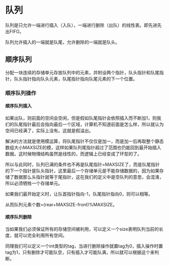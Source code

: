 # 队列

队列是只允许一端进行插入（入队），一端进行删除（出队）的线性表。即先进先出FIFO。

队列允许插入的一端就是队尾，允许删除的一端就是队头。

## 顺序队列

分配一块连续的存储单元存放队列中的元素，并附设两个指针，队头指针和队尾指针，队头指针指向队头元素，队尾指针指向队尾元素的下一个位置。

### 顺序队列操作

#### 顺序队列插入

如果出队，则前面的空间会空闲，但是假如队尾指针会依照插入而不断加1，则我们的队尾指针最后会指向最后一个区域，计算机不知道前面是怎么样，所以就认为空间已经满了，实际上没有。这就是假溢出。

解决的方法就是使用模运算，将队尾指针不仅仅是加一，而是加一后再取整个静态数组大小MAXSIZE的模，这样如果队列尾指针超过了范围也仍能回到最开始插入数据。这时候物理结构虽然是线性的，而逻辑上已经变成了环型的了。

所以与此同时，队列已满的条件也不再是队尾指针=MAXSIZE了，而是队尾指针的下一个指针是队头指针，这里最后一个存储单元是不能存储数据的，因为如果存储了数据那么头指针就等于尾指针，这在我们的定义中是空队列的意思，会混淆，所以必须牺牲一个存储单元。

如果我们最开始定义时，让队首指针指向-1，队尾指针指向0，则可以相等。

从而队列元素个数=(rear+MAXSIZE-front)%MAXSIZE。

#### 顺序队列删除

当如果我们必须保证所有的存储空间被利用，可以定义一个size表明队列当前的长度，就可以完全利用所有空间。

同理我们可以定义一个int类型的tag，当进行删除操作就置tag为0，插入操作时置tag为1，只有删除才可能队空，只有插入才可能队满，所以就可以根据这个来判断。